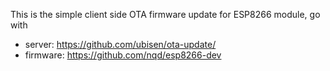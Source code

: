 This is the simple client side OTA firmware update for ESP8266 module, go with
- server: https://github.com/ubisen/ota-update/
- firmware: https://github.com/nqd/esp8266-dev